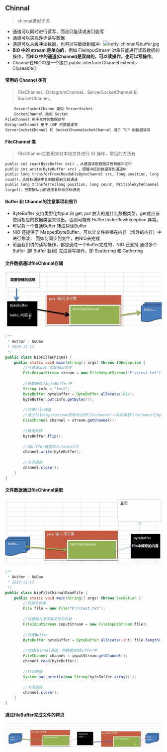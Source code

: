 ## Chinnal
> chinnal类似于流
* 通道可以同时进行读写，而流只能读或者只能写
* 通道可以实现异步读写数据
* 通道可以从缓冲读数据，也可以写数据到缓冲: 
![netty-chinnal与buffer.jpg](../resource/netty/netty-chinnal与buffer.jpg)
* **BIO 中的 stream 是单向的**，例如 FileInputStream 对象只能进行读取数据的操作，而**NIO 中的通道(Channel)是双向的，可以读操作，也可以写操作**。
* Channel在NIO中是一个接口 public interface Channel extends Closeable{} 

#### 常用的 Channel 类有
> FileChannel、DatagramChannel、ServerSocketChannel 和 SocketChannel。

        ServerSocketChanne 类似 ServerSocket 
        SocketChannel 类似 Socket
    FileChannel 用于文件的数据读写
    DatagramChannel 用于 UDP 的数据读写
    ServerSocketChannel 和 SocketChanneSocketChannel 用于 TCP 的数据读写
    
#### FileChannel 类
> FileChannel主要用来对本地文件进行 IO 操作，常见的方法有
```shell
public int read(ByteBuffer dst) ，从通道读取数据并放到缓冲区中
public int write(ByteBuffer src) ，把缓冲区的数据写到通道中
public long transferFrom(ReadableByteChannel src, long position, long count)，从目标通道中复制数据到当前通道
public long transferTo(long position, long count, WritableByteChannel target)，把数据从当前通道复制给目标通道
```
#### Buffer 和 Channel的注意事项和细节
* ByteBuffer 支持类型化的put 和 get, put 放入的是什么数据类型，get就应该使用相应的数据类型来取出，否则可能有 BufferUnderflowException 异常。
* 可以将一个普通Buffer 转成只读Buffer
* NIO 还提供了 MappedByteBuffer，可以让文件直接在内存（堆外的内存）中进行修改， 而如何同步到文件，由NIO来完成
* 前面我们讲的读写操作，都是通过一个Buffer完成的，NIO 还支持 通过多个Buffer (即 Buffer 数组) 完成读写操作，即 Scattering 和 Gathering

#### 文件数据通过fileChinnal存储
![netty-filebuffer中的信息存储.jpg](../resource/netty/netty-filebuffer中的信息存储.jpg)
```java
/**
 * Author : GuDao
 * 2020-11-13
 */
public class NioFilleChinnal {
    public static void main(String[] args) throws IOException {
        //创建输出流，指定输出文件
        FileOutputStream stream = new FileOutputStream("F:\\test.txt");

        //将数据存入byteBuffer中
        String info = "test";
        ByteBuffer byteBuffer = ByteBuffer.allocate(1024);
        byteBuffer.put(info.getBytes());

        //创建file通道
        //通过fileinputstream获取对应的Filechannel->实际类型FilechannelImpl
        FileChannel channel = stream.getChannel();

        //数据反转
        byteBuffer.flip();

        //将buffer数据写入chinnal中
        channel.write(byteBuffer);

        //关闭通道
        channel.close();
    }
}
```
#### 文件数据通过fileChinnal读取
![netty-filebuffer中的文件信息读取.jpg](../resource/netty/netty-filebuffer中的文件信息读取.jpg)
```java
/**
 * Author : GuDao
 * 2020-11-13
 */
public class NioFileChinnalReadFile {
    public static void main(String[] args) throws Exception {
        //创建文件类
        File file = new File("F:\\test.txt");

        //创建输入流读取文件中内容
        FileInputStream inputStream = new FileInputStream(file);

        //创建Buffer
        ByteBuffer byteBuffer = ByteBuffer.allocate((int) file.length());

        //创建chinnal通道，将数据放到buffer中
        FileChannel channel = inputStream.getChannel();
        channel.read(byteBuffer);

        //打印数据
        System.out.println(new String(byteBuffer.array()));

        //关闭通道
        channel.close();
    }
}
```
#### 通过fileBuffer完成文件的拷贝
![netty-filebuffer实现一个buffer完成文件的拷贝.jpg](../resource/netty/netty-filebuffer实现一个buffer完成文件的拷贝.jpg)

